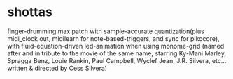 # shottas
finger-drumming max patch with sample-accurate quantization(plus midi_clock out, midilearn for note-based-triggers, and sync for pikocore), with fluid-equation-driven led-animation when using monome-grid
(named after and in tribute to the movie of the same name, starring Ky-Mani Marley, Spragga Benz, Louie Rankin, Paul Campbell, Wyclef Jean, J.R. Silvera, etc... written & directed by Cess Silvera)
